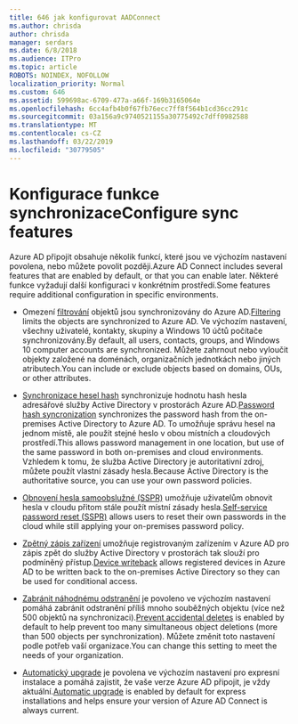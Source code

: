 ```yaml
---
title: 646 jak konfigurovat AADConnect
ms.author: chrisda
author: chrisda
manager: serdars
ms.date: 6/8/2018
ms.audience: ITPro
ms.topic: article
ROBOTS: NOINDEX, NOFOLLOW
localization_priority: Normal
ms.custom: 646
ms.assetid: 599698ac-6709-477a-a66f-169b3165064e
ms.openlocfilehash: 6cc4afb4b0f67fb76ecc7ff8f564b1cd36cc291c
ms.sourcegitcommit: 03a156a9c9740521155a30775492c7dff0982588
ms.translationtype: MT
ms.contentlocale: cs-CZ
ms.lasthandoff: 03/22/2019
ms.locfileid: "30779505"
---
```

# <a name="configure-sync-features"></a><span data-ttu-id="6f57c-102">Konfigurace funkce synchronizace</span><span class="sxs-lookup"><span data-stu-id="6f57c-102">Configure sync features</span></span>

<span data-ttu-id="6f57c-103">Azure AD připojit obsahuje několik funkcí, které jsou ve výchozím nastavení povolena, nebo můžete povolit později.</span><span class="sxs-lookup"><span data-stu-id="6f57c-103">Azure AD Connect includes several features that are enabled by default, or that you can enable later.</span></span> <span data-ttu-id="6f57c-104">Některé funkce vyžadují další konfiguraci v konkrétním prostředí.</span><span class="sxs-lookup"><span data-stu-id="6f57c-104">Some features require additional configuration in specific environments.</span></span>
  
- <span data-ttu-id="6f57c-105">Omezení [filtrování](https://docs.microsoft.com/azure/active-directory/connect/active-directory-aadconnectsync-configure-filtering) objektů jsou synchronizovány do Azure AD.</span><span class="sxs-lookup"><span data-stu-id="6f57c-105">[Filtering](https://docs.microsoft.com/azure/active-directory/connect/active-directory-aadconnectsync-configure-filtering) limits the objects are synchronized to Azure AD.</span></span> <span data-ttu-id="6f57c-106">Ve výchozím nastavení, všechny uživatelé, kontakty, skupiny a Windows 10 účtů počítače synchronizovány.</span><span class="sxs-lookup"><span data-stu-id="6f57c-106">By default, all users, contacts, groups, and Windows 10 computer accounts are synchronized.</span></span> <span data-ttu-id="6f57c-107">Můžete zahrnout nebo vyloučit objekty založené na doménách, organizačních jednotkách nebo jiných atributech.</span><span class="sxs-lookup"><span data-stu-id="6f57c-107">You can include or exclude objects based on domains, OUs, or other attributes.</span></span> 
    
- <span data-ttu-id="6f57c-108">[Synchronizace hesel hash](https://docs.microsoft.com/azure/active-directory/connect/active-directory-aadconnectsync-implement-password-hash-synchronization) synchronizuje hodnotu hash hesla adresářové služby Active Directory v prostorách Azure AD.</span><span class="sxs-lookup"><span data-stu-id="6f57c-108">[Password hash syncronization](https://docs.microsoft.com/azure/active-directory/connect/active-directory-aadconnectsync-implement-password-hash-synchronization) synchronizes the password hash from the on-premises Active Directory to Azure AD.</span></span> <span data-ttu-id="6f57c-109">To umožňuje správu hesel na jednom místě, ale použít stejné heslo v obou místních a cloudových prostředí.</span><span class="sxs-lookup"><span data-stu-id="6f57c-109">This allows password management in one location, but use of the same password in both on-premises and cloud environments.</span></span> <span data-ttu-id="6f57c-110">Vzhledem k tomu, že služba Active Directory je autoritativní zdroj, můžete použít vlastní zásady hesla.</span><span class="sxs-lookup"><span data-stu-id="6f57c-110">Because Active Directory is the authoritative source, you can use your own password policies.</span></span> 
    
- <span data-ttu-id="6f57c-111">[Obnovení hesla samoobslužné (SSPR)](https://docs.microsoft.com/azure/active-directory/authentication/quickstart-sspr) umožňuje uživatelům obnovit hesla v cloudu přitom stále použít místní zásady hesla.</span><span class="sxs-lookup"><span data-stu-id="6f57c-111">[Self-service password reset (SSPR)](https://docs.microsoft.com/azure/active-directory/authentication/quickstart-sspr) allows users to reset their own passwords in the cloud while still applying your on-premises password policy.</span></span> 
    
- <span data-ttu-id="6f57c-112">[Zpětný zápis zařízení](https://docs.microsoft.com/azure/active-directory/connect/active-directory-aadconnect-feature-device-writeback) umožňuje registrovaným zařízením v Azure AD pro zápis zpět do služby Active Directory v prostorách tak slouží pro podmíněný přístup.</span><span class="sxs-lookup"><span data-stu-id="6f57c-112">[Device writeback](https://docs.microsoft.com/azure/active-directory/connect/active-directory-aadconnect-feature-device-writeback) allows registered devices in Azure AD to be written back to the on-premises Active Directory so they can be used for conditional access.</span></span> 
    
- <span data-ttu-id="6f57c-113">[Zabránit náhodnému odstranění](https://docs.microsoft.com/azure/active-directory/connect/active-directory-aadconnectsync-feature-prevent-accidental-deletes) je povoleno ve výchozím nastavení pomáhá zabránit odstranění příliš mnoho souběžných objektu (více než 500 objektů na synchronizaci).</span><span class="sxs-lookup"><span data-stu-id="6f57c-113">[Prevent accidental deletes](https://docs.microsoft.com/azure/active-directory/connect/active-directory-aadconnectsync-feature-prevent-accidental-deletes) is enabled by default to help prevent too many simultaneous object deletions (more than 500 objects per synchronization).</span></span> <span data-ttu-id="6f57c-114">Můžete změnit toto nastavení podle potřeb vaší organizace.</span><span class="sxs-lookup"><span data-stu-id="6f57c-114">You can change this setting to meet the needs of your organization.</span></span> 
    
- <span data-ttu-id="6f57c-115">[Automatický upgrade](https://docs.microsoft.com/azure/active-directory/connect/active-directory-aadconnect-feature-automatic-upgrade) je povolena ve výchozím nastavení pro expresní instalace a pomáhá zajistit, že vaše verze Azure AD připojit, je vždy aktuální.</span><span class="sxs-lookup"><span data-stu-id="6f57c-115">[Automatic upgrade](https://docs.microsoft.com/azure/active-directory/connect/active-directory-aadconnect-feature-automatic-upgrade) is enabled by default for express installations and helps ensure your version of Azure AD Connect is always current.</span></span> 
    

